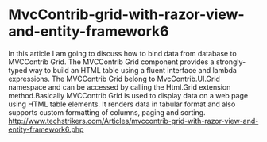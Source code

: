 # MvcContrib-grid-with-razor-view-and-entity-framework6
In this article I am going to discuss how to bind data from database to MVCContrib Grid. The MVCContrib Grid component provides a strongly-typed way to build an HTML table using a fluent interface and lambda expressions. The MVCContrib Grid belong to MvcContrib.UI.Grid namespace and can be accessed by calling the Html.Grid extension method.Basically MVCContrib Grid is used to display data on a web page using HTML table elements. It renders data in tabular format and also supports custom formatting of columns, paging and sorting. http://www.techstrikers.com/Articles/mvccontrib-grid-with-razor-view-and-entity-framework6.php
